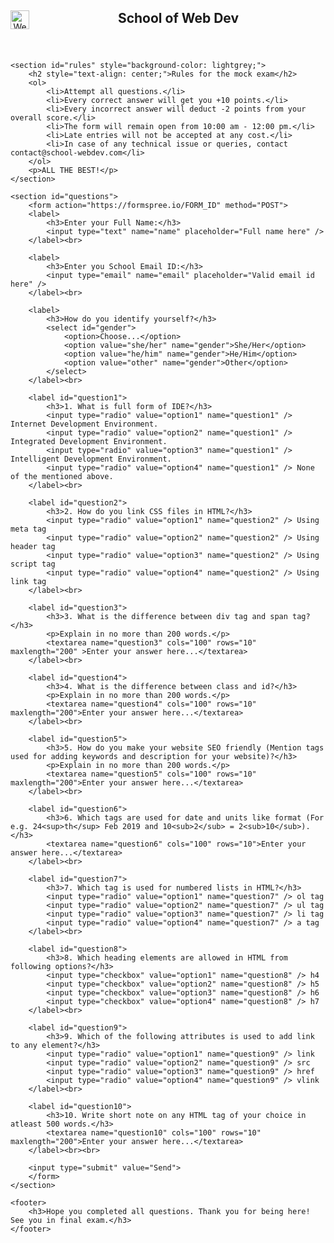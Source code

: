 <!DOCTYPE html>
<html lang="en">
<head>
    <meta charset="UTF-8">
    <meta name="viewport" content="width=device-width, initial-scale=1.0">
    <title>School of Web Dev | Mock Exam</title>
</head>
<body>
    <header>
        <nav>
            <img src="https://res.cloudinary.com/dpyanhld4/image/upload/v1598954330/Migrant/code_dsjmwa.png" width="30" height="30" align="left" alt="Website Icon" />
            <h1>School of Web Dev</h1>
        </nav>
    </header>

    <section id="rules" style="background-color: lightgrey;">
        <h2 style="text-align: center;">Rules for the mock exam</h2>
        <ol>
            <li>Attempt all questions.</li>
            <li>Every correct answer will get you +10 points.</li>
            <li>Every incorrect answer will deduct -2 points from your overall score.</li>
            <li>The form will remain open from 10:00 am - 12:00 pm.</li>
            <li>Late entries will not be accepted at any cost.</li>
            <li>In case of any technical issue or queries, contact contact@school-webdev.com</li>
        </ol>
        <p>ALL THE BEST!</p>
    </section>

    <section id="questions">
        <form action="https://formspree.io/FORM_ID" method="POST">
        <label>
            <h3>Enter your Full Name:</h3>
            <input type="text" name="name" placeholder="Full name here" />
        </label><br>

        <label>
            <h3>Enter you School Email ID:</h3>
            <input type="email" name="email" placeholder="Valid email id here" />
        </label><br>

        <label>
            <h3>How do you identify yourself?</h3>
            <select id="gender">
                <option>Choose...</option>
                <option value="she/her" name="gender">She/Her</option>
                <option value="he/him" name="gender">He/Him</option>
                <option value="other" name="gender">Other</option>
            </select>
        </label><br>
        
        <label id="question1">
            <h3>1. What is full form of IDE?</h3>
            <input type="radio" value="option1" name="question1" /> Internet Development Environment.
            <input type="radio" value="option2" name="question1" /> Integrated Development Environment.
            <input type="radio" value="option3" name="question1" /> Intelligent Development Environment.
            <input type="radio" value="option4" name="question1" /> None of the mentioned above.
        </label><br>

        <label id="question2">
            <h3>2. How do you link CSS files in HTML?</h3>
            <input type="radio" value="option1" name="question2" /> Using meta tag
            <input type="radio" value="option2" name="question2" /> Using header tag
            <input type="radio" value="option3" name="question2" /> Using script tag
            <input type="radio" value="option4" name="question2" /> Using link tag
        </label><br>

        <label id="question3">
            <h3>3. What is the difference between div tag and span tag?</h3>
            <p>Explain in no more than 200 words.</p>
            <textarea name="question3" cols="100" rows="10" maxlength="200" >Enter your answer here...</textarea>
        </label><br>

        <label id="question4">
            <h3>4. What is the difference between class and id?</h3>
            <p>Explain in no more than 200 words.</p>
            <textarea name="question4" cols="100" rows="10" maxlength="200">Enter your answer here...</textarea>
        </label><br>  
        
        <label id="question5">
            <h3>5. How do you make your website SEO friendly (Mention tags used for adding keywords and description for your website)?</h3>
            <p>Explain in no more than 200 words.</p>
            <textarea name="question5" cols="100" rows="10" maxlength="200">Enter your answer here...</textarea>
        </label><br>

        <label id="question6">
            <h3>6. Which tags are used for date and units like format (For e.g. 24<sup>th</sup> Feb 2019 and 10<sub>2</sub> = 2<sub>10</sub>).</h3>
            <textarea name="question6" cols="100" rows="10">Enter your answer here...</textarea>
        </label><br>

        <label id="question7">
            <h3>7. Which tag is used for numbered lists in HTML?</h3>
            <input type="radio" value="option1" name="question7" /> ol tag
            <input type="radio" value="option2" name="question7" /> ul tag
            <input type="radio" value="option3" name="question7" /> li tag
            <input type="radio" value="option4" name="question7" /> a tag
        </label><br>

        <label id="question8">
            <h3>8. Which heading elements are allowed in HTML from following options?</h3>
            <input type="checkbox" value="option1" name="question8" /> h4
            <input type="checkbox" value="option2" name="question8" /> h5
            <input type="checkbox" value="option3" name="question8" /> h6
            <input type="checkbox" value="option4" name="question8" /> h7
        </label><br>

        <label id="question9">
            <h3>9. Which of the following attributes is used to add link to any element?</h3>
            <input type="radio" value="option1" name="question9" /> link
            <input type="radio" value="option2" name="question9" /> src
            <input type="radio" value="option3" name="question9" /> href
            <input type="radio" value="option4" name="question9" /> vlink
        </label><br>

        <label id="question10">
            <h3>10. Write short note on any HTML tag of your choice in atleast 500 words.</h3>
            <textarea name="question10" cols="100" rows="10" maxlength="200">Enter your answer here...</textarea>
        </label><br><br>

        <input type="submit" value="Send">
        </form>
    </section>

    <footer>
        <h3>Hope you completed all questions. Thank you for being here! See you in final exam.</h3>
    </footer>

</body>
</html>
